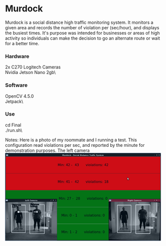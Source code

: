 # Murdock

Murdock is a social distance high traffic monitoring system. It monitors a given area and records the number of violation per (sec/hour), and displays the busiest times. It's purpose was intended for businesses or areas of high activity so individuals can make the decision to go an alternate route or wait for a better time.


### Hardware 
  2x C270 Logitech Cameras\
  Nvidia Jetson Nano 2gb\

### Software
  OpenCV 4.5.0\
  Jetpack\

### Use
  cd Final\
  ./run.sh\

  Notes:
  Here is a photo of  my roommate and I running a test. This configuration read violations per sec, and reported by the minute for demonstration purposes.
  The left camera\
  ![alt text](https://github.com/MarcoYbanez/Murdock/blob/main/Murdock_demo.png?raw=true)

